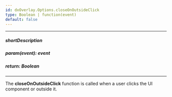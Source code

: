 ```yaml
---
id: dxOverlay.Options.closeOnOutsideClick
type: Boolean | function(event)
default: false
---
```

---
##### shortDescription
<!-- %shortDescription% -->

##### param(event): event
<!-- %param(event)% -->

##### return: Boolean
<!-- %return% -->

---
<!-- %fullDescription% -->

The **closeOnOutsideClick** function is called when a user clicks the UI component or outside it.

<!-- import * from 'api-reference\10 UI Components\dxContextMenu\1 Configuration\closeOnOutsideClick.md' -->